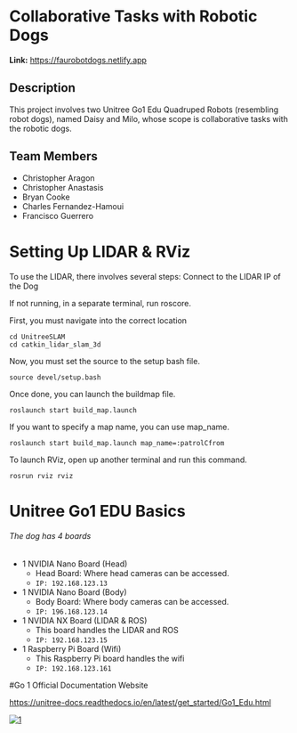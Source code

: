 # Collaborative Tasks with Robotic Dogs

**Link:** https://faurobotdogs.netlify.app

## Description
This project involves two Unitree Go1 Edu Quadruped Robots (resembling robot dogs), named Daisy and Milo, whose scope is collaborative tasks with the robotic dogs.

## Team Members
- Christopher Aragon
- Christopher Anastasis
- Bryan Cooke
- Charles Fernandez-Hamoui
- Francisco Guerrero





# Setting Up LIDAR & RViz
To use the LIDAR, there involves several steps:
Connect to the LIDAR IP of the Dog

If not running, in a separate terminal, run roscore.

First, you must navigate into the correct location

```
cd UnitreeSLAM
cd catkin_lidar_slam_3d
```

Now, you must set the source to the setup bash file.

    source devel/setup.bash

Once done, you can launch the buildmap file.

    roslaunch start build_map.launch 

If you want to specify a map name, you can use map_name.

    roslaunch start build_map.launch map_name=:patrolCfrom

To launch RViz, open up another terminal and run this command.

    rosrun rviz rviz

# Unitree Go1 EDU Basics
###### The dog has 4 boards
- 1 NVIDIA Nano Board (Head)
	- Head Board: Where head cameras can be accessed.
	- `IP: 192.168.123.13`
- 1 NVIDIA Nano Board (Body)
	- Body Board: Where body cameras can be accessed.
	- `IP: 196.168.123.14`
- 1 NVIDIA NX Board (LIDAR & ROS)
	- This board handles the LIDAR and ROS
	- `IP: 192.168.123.15`
- 1 Raspberry Pi Board (Wifi)
	- This Raspberry Pi board handles the wifi
	- `IP: 192.168.123.161`

#Go 1 Official Documentation Website

https://unitree-docs.readthedocs.io/en/latest/get_started/Go1_Edu.html


[![1](https://unitree-docs.readthedocs.io/en/latest/_images/1677738020344.png "1")](http://https://unitree-docs.readthedocs.io/en/latest/_images/1677738020344.png "Go1 system architecture diagram")
 
